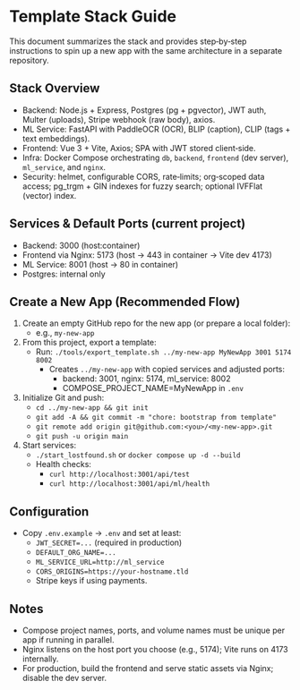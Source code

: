 # Template Stack Guide

This document summarizes the stack and provides step‑by‑step instructions to spin up a new app with the same architecture in a separate repository.

## Stack Overview
- Backend: Node.js + Express, Postgres (pg + pgvector), JWT auth, Multer (uploads), Stripe webhook (raw body), axios.
- ML Service: FastAPI with PaddleOCR (OCR), BLIP (caption), CLIP (tags + text embeddings).
- Frontend: Vue 3 + Vite, Axios; SPA with JWT stored client‑side.
- Infra: Docker Compose orchestrating `db`, `backend`, `frontend` (dev server), `ml_service`, and `nginx`.
- Security: helmet, configurable CORS, rate‑limits; org‑scoped data access; pg_trgm + GIN indexes for fuzzy search; optional IVFFlat (vector) index.

## Services & Default Ports (current project)
- Backend: 3000 (host:container)
- Frontend via Nginx: 5173 (host → 443 in container → Vite dev 4173)
- ML Service: 8001 (host → 80 in container)
- Postgres: internal only

## Create a New App (Recommended Flow)
1) Create an empty GitHub repo for the new app (or prepare a local folder):
   - e.g., `my-new-app`
2) From this project, export a template:
   - Run: `./tools/export_template.sh ../my-new-app MyNewApp 3001 5174 8002`
     - Creates `../my-new-app` with copied services and adjusted ports:
       - backend: 3001, nginx: 5174, ml_service: 8002
       - COMPOSE_PROJECT_NAME=MyNewApp in `.env`
3) Initialize Git and push:
   - `cd ../my-new-app && git init`
   - `git add -A && git commit -m "chore: bootstrap from template"`
   - `git remote add origin git@github.com:<you>/<my-new-app>.git`
   - `git push -u origin main`
4) Start services:
   - `./start_lostfound.sh` or `docker compose up -d --build`
   - Health checks:
     - `curl http://localhost:3001/api/test`
     - `curl http://localhost:3001/api/ml/health`

## Configuration
- Copy `.env.example` → `.env` and set at least:
  - `JWT_SECRET=...` (required in production)
  - `DEFAULT_ORG_NAME=...`
  - `ML_SERVICE_URL=http://ml_service`
  - `CORS_ORIGINS=https://your-hostname.tld`
  - Stripe keys if using payments.

## Notes
- Compose project names, ports, and volume names must be unique per app if running in parallel.
- Nginx listens on the host port you choose (e.g., 5174); Vite runs on 4173 internally.
- For production, build the frontend and serve static assets via Nginx; disable the dev server.
